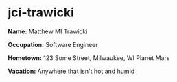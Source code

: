 # jci-trawicki

**Name:** Matthew MI Trawicki

**Occupation:** Software Engineer

**Hometown:** 123 Some Street, Milwaukee, WI Planet Mars

**Vacation:** Anywhere that isn't hot and humid

